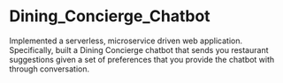 # Dining_Concierge_Chatbot
Implemented a serverless, microservice driven web application. Specifically, built a Dining Concierge chatbot that sends you restaurant suggestions given a set of preferences that you provide the chatbot with through conversation.
